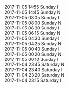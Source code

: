 2017-11-05 14:55 Sunday  I  
2017-11-05 14:45 Sunday  N  
2017-11-05 08:05 Sunday  I  
2017-11-05 08:00 Sunday  N  
2017-11-05 06:20 Sunday  I  
2017-11-05 06:15 Sunday  N  
2017-11-05 04:30 Sunday  I  
2017-11-05 04:25 Sunday  N  
2017-11-05 00:40 Sunday  I  
2017-11-05 00:20 Sunday  N  
2017-11-05 00:10 Sunday  I  
2017-11-04 23:45 Saturday  N  
2017-11-04 23:40 Saturday  I  
2017-11-04 23:20 Saturday  N  
2017-11-04 23:15 Saturday  I  
